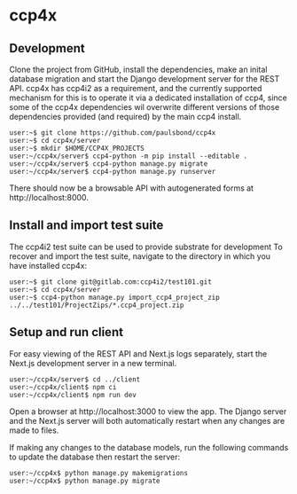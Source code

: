 # ccp4x

## Development

Clone the project from GitHub,
install the dependencies, make an inital database migration
and start the Django development server for the REST API.
ccp4x has ccp4i2 as a requirement, and the currently supported mechanism
for this is to operate it via a dedicated installation of ccp4, since some
of the ccp4x dependencies wil overwrite different versions of those dependencies
provided (and required) by the main ccp4 install.

```console
user:~$ git clone https://github.com/paulsbond/ccp4x
user:~$ cd ccp4x/server
user:~$ mkdir $HOME/CCP4X_PROJECTS
user:~/ccp4x/server$ ccp4-python -m pip install --editable .
user:~/ccp4x/server$ ccp4-python manage.py migrate
user:~/ccp4x/server$ ccp4-python manage.py runserver
```

There should now be a browsable API with autogenerated forms
at http://localhost:8000.

## Install and import test suite

The ccp4i2 test suite can be used to provide substrate for development
To recover and import the test suite, navigate to the directory in which you have installed ccp4x:

```console
user:~$ git clone git@gitlab.com:ccp4i2/test101.git
user:~$ cd ccp4x/server
user:~$ ccp4-python manage.py import_ccp4_project_zip ../../test101/ProjectZips/*.ccp4_project.zip
```

## Setup and run client

For easy viewing of the REST API and Next.js logs separately,
start the Next.js development server in a new terminal.

```console
user:~/ccp4x/server$ cd ../client
user:~/ccp4x/client$ npm ci
user:~/ccp4x/client$ npm run dev
```

Open a browser at http://localhost:3000 to view the app.
The Django server and the Next.js server
will both automatically restart
when any changes are made to files.

If making any changes to the database models,
run the following commands to update the database
then restart the server:

```console
user:~/ccp4x$ python manage.py makemigrations
user:~/ccp4x$ python manage.py migrate
```
